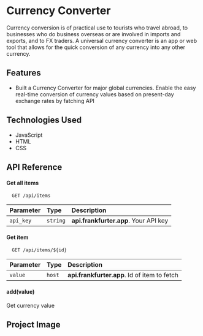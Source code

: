 
# Currency Converter

Currency conversion is of practical use to tourists who travel abroad, to businesses who do business overseas or are involved in imports and exports, and to FX traders. A universal currency converter is an app or web tool that allows for the quick conversion of any currency into any other currency.


## Features

- Built a Currency Converter for major global currencies.
Enable the easy real-time conversion of currency values based on present-day exchange rates by fatching API



## Technologies Used
- JavaScript
- HTML
- CSS
## API Reference

#### Get all items

```https://api.frankfurter.app/currencies
  GET /api/items
```

| Parameter | Type     | Description                |
| :-------- | :------- | :------------------------- |
| `api_key` | `string` | **api.frankfurter.app**. Your API key |

#### Get item

```https://${host}/latest?amount=${value}&from=${currency1}&to=${currency2}
  GET /api/items/${id}
```

| Parameter | Type     | Description                       |
| :-------- | :------- | :-------------------------------- |
| `value`      | `host` | **api.frankfurter.app**. Id of item to fetch |

#### add(value)
Get currency value



## Project Image
